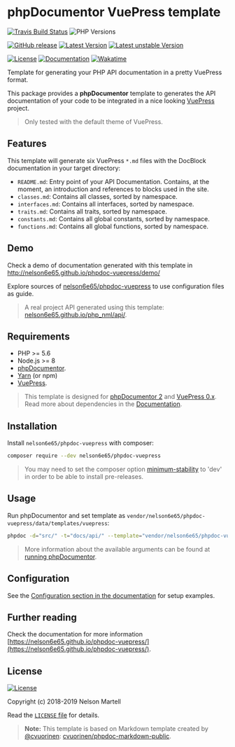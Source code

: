 # phpDocumentor VuePress template
[![Travis Build Status](https://img.shields.io/travis/nelson6e65/phpdoc-vuepress/master.svg?logo=travis)](https://travis-ci.org/nelson6e65/phpdoc-vuepress)
![PHP Versions](https://img.shields.io/travis/php-v/nelson6e65/phpdoc-vuepress.svg)

[![GitHub release](https://img.shields.io/github/tag/nelson6e65/phpdoc-vuepress.svg)](https://github.com/nelson6e65/phpdoc-vuepress/tags)
[![Latest Version](https://img.shields.io/packagist/v/nelson6e65/phpdoc-vuepress.svg?label=stable)](https://packagist.org/packages/nelson6e65/phpdoc-vuepress)
[![Latest unstable Version](https://img.shields.io/packagist/vpre/nelson6e65/phpdoc-vuepress.svg?label=unstable)](https://packagist.org/packages/nelson6e65/phpdoc-vuepress#dev-master)

[![License](https://img.shields.io/github/license/nelson6e65/phpdoc-vuepress.svg)](LICENSE)
[![Documentation](http://img.shields.io/badge/📜-Documentation-lightgrey.svg)](http://nelson6e65.github.io/phpdoc-vuepress)
[![Wakatime](https://wakatime.com/badge/github/nelson6e65/phpdoc-vuepress.svg)](https://wakatime.com/badge/github/nelson6e65/phpdoc-vuepress)


Template for generating your PHP API documentation in a pretty VuePress format.

This package provides a **phpDocumentor** template to generates the API documentation of your code to be integrated in a nice looking [VuePress](https://vuepress.vuejs.org) project.

> Only tested with the default theme of VuePress.

## Features

This template will generate six VuePress `*.md` files with the DocBlock documentation in your target directory:

- `README.md`: Entry point of your API Documentation. Contains, at the moment, an introduction and references to blocks used in the site.
- `classes.md`: Contains all classes, sorted by namespace.
- `interfaces.md`: Contains all interfaces, sorted by namespace.
- `traits.md`: Contains all traits, sorted by namespace.
- `constants.md`: Contains all global constants, sorted by namespace.
- `functions.md`: Contains all global functions, sorted by namespace.


## Demo

Check a demo of documentation generated with this template in http://nelson6e65.github.io/phpdoc-vuepress/demo/

Explore sources of [nelson6e65/phpdoc-vuepress](https://github.com/nelson6e65/phpdoc-vuepress) to use configuration files as guide.

> A real project API generated using this template: [nelson6e65.github.io/php_nml/api/](https://nelson6e65.github.io/php_nml/api/).


## Requirements

- PHP >= 5.6
- Node.js >= 8
- [phpDocumentor](https://www.phpdoc.org/).
- [Yarn](https://yarnpkg.com) (or npm)
- [VuePress](https://v0.vuepress.vuejs.org/).

> This template is designed for [phpDocumentor 2](https://www.phpdoc.org/) and [VuePress 0.x](https://v0.vuepress.vuejs.org/).
> Read more about dependencies in the [Documentation](https://nelson6e65.github.io/phpdoc-vuepress/guide/getting-started.html).

## Installation

Install `nelson6e65/phpdoc-vuepress` with composer:

```bash
composer require --dev nelson6e65/phpdoc-vuepress
```

> You may need to set the composer option [minimum-stability](https://getcomposer.org/doc/04-schema.md#minimum-stability) to 'dev' in order to be able to install pre-releases.


## Usage

Run phpDocumentor and set template as `vendor/nelson6e65/phpdoc-vuepress/data/templates/vuepress`:


```bash
phpdoc -d="src/" -t="docs/api/" --template="vendor/nelson6e65/phpdoc-vuepress/data/templates/vuepress"
```

> More information about the available arguments can be found at [running phpDocumentor](http://www.phpdoc.org/docs/latest/guides/running-phpdocumentor.html).


## Configuration

See the [Configuration section in the documentation](https://nelson6e65.github.io/phpdoc-vuepress/guide/configuration.html) for setup examples.


## Further reading

Check the documentation for more information [https://nelson6e65.github.io/phpdoc-vuepress/](https://nelson6e65.github.io/phpdoc-vuepress/).


## License

[![License](https://img.shields.io/github/license/nelson6e65/phpdoc-vuepress.svg)](LICENSE)

Copyright (c) 2018-2019 Nelson Martell

Read the [`LICENSE` file](LICENSE) for details.

> **Note:** This template is based on Markdown template created by [@cvuorinen](https://github.com/cvuorinen): [cvuorinen/phpdoc-markdown-public](https://github.com/cvuorinen/phpdoc-markdown-public).
